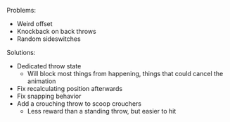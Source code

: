 Problems:

- Weird offset
- Knockback on back throws
- Random sideswitches

Solutions:

- Dedicated throw state
    - Will block most things from happening, things that could cancel the animation
- Fix recalculating position afterwards
- Fix snapping behavior
- Add a crouching throw to scoop crouchers
    - Less reward than a standing throw, but easier to hit
